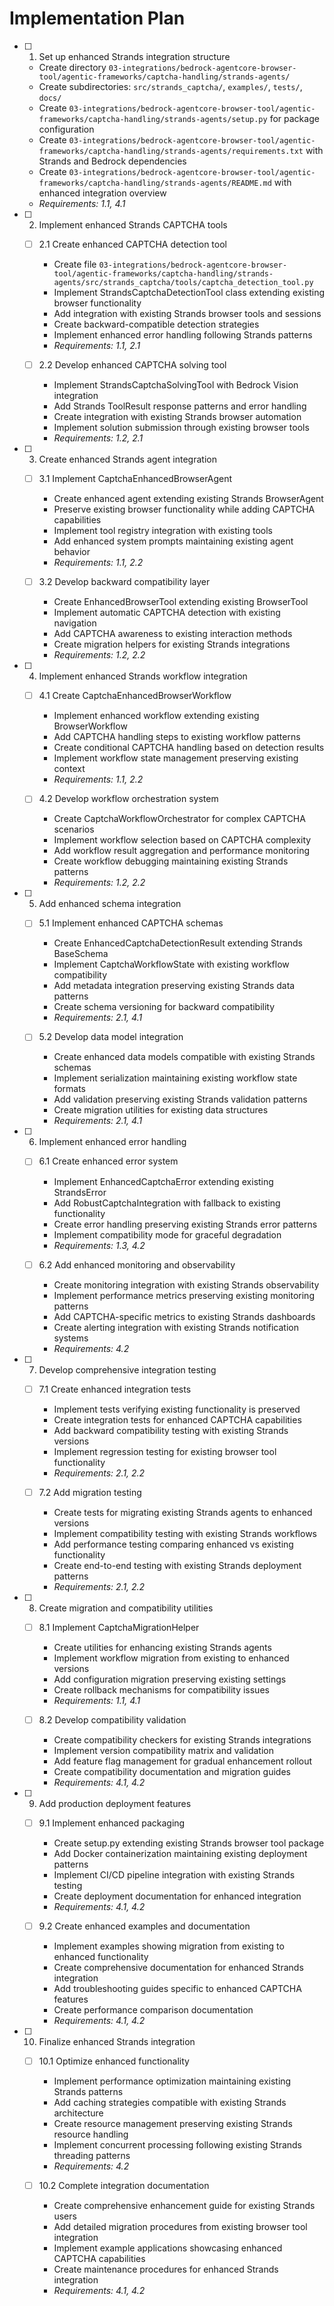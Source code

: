 # Implementation Plan

- [ ] 1. Set up enhanced Strands integration structure
  - Create directory `03-integrations/bedrock-agentcore-browser-tool/agentic-frameworks/captcha-handling/strands-agents/`
  - Create subdirectories: `src/strands_captcha/`, `examples/`, `tests/`, `docs/`
  - Create `03-integrations/bedrock-agentcore-browser-tool/agentic-frameworks/captcha-handling/strands-agents/setup.py` for package configuration
  - Create `03-integrations/bedrock-agentcore-browser-tool/agentic-frameworks/captcha-handling/strands-agents/requirements.txt` with Strands and Bedrock dependencies
  - Create `03-integrations/bedrock-agentcore-browser-tool/agentic-frameworks/captcha-handling/strands-agents/README.md` with enhanced integration overview
  - _Requirements: 1.1, 4.1_

- [ ] 2. Implement enhanced Strands CAPTCHA tools
  - [ ] 2.1 Create enhanced CAPTCHA detection tool
    - Create file `03-integrations/bedrock-agentcore-browser-tool/agentic-frameworks/captcha-handling/strands-agents/src/strands_captcha/tools/captcha_detection_tool.py`
    - Implement StrandsCaptchaDetectionTool class extending existing browser functionality
    - Add integration with existing Strands browser tools and sessions
    - Create backward-compatible detection strategies
    - Implement enhanced error handling following Strands patterns
    - _Requirements: 1.1, 2.1_

  - [ ] 2.2 Develop enhanced CAPTCHA solving tool
    - Implement StrandsCaptchaSolvingTool with Bedrock Vision integration
    - Add Strands ToolResult response patterns and error handling
    - Create integration with existing Strands browser automation
    - Implement solution submission through existing browser tools
    - _Requirements: 1.2, 2.1_

- [ ] 3. Create enhanced Strands agent integration
  - [ ] 3.1 Implement CaptchaEnhancedBrowserAgent
    - Create enhanced agent extending existing Strands BrowserAgent
    - Preserve existing browser functionality while adding CAPTCHA capabilities
    - Implement tool registry integration with existing tools
    - Add enhanced system prompts maintaining existing agent behavior
    - _Requirements: 1.1, 2.2_

  - [ ] 3.2 Develop backward compatibility layer
    - Create EnhancedBrowserTool extending existing BrowserTool
    - Implement automatic CAPTCHA detection with existing navigation
    - Add CAPTCHA awareness to existing interaction methods
    - Create migration helpers for existing Strands integrations
    - _Requirements: 1.2, 2.2_

- [ ] 4. Implement enhanced Strands workflow integration
  - [ ] 4.1 Create CaptchaEnhancedBrowserWorkflow
    - Implement enhanced workflow extending existing BrowserWorkflow
    - Add CAPTCHA handling steps to existing workflow patterns
    - Create conditional CAPTCHA handling based on detection results
    - Implement workflow state management preserving existing context
    - _Requirements: 1.1, 2.2_

  - [ ] 4.2 Develop workflow orchestration system
    - Create CaptchaWorkflowOrchestrator for complex CAPTCHA scenarios
    - Implement workflow selection based on CAPTCHA complexity
    - Add workflow result aggregation and performance monitoring
    - Create workflow debugging maintaining existing Strands patterns
    - _Requirements: 1.2, 2.2_

- [ ] 5. Add enhanced schema integration
  - [ ] 5.1 Implement enhanced CAPTCHA schemas
    - Create EnhancedCaptchaDetectionResult extending Strands BaseSchema
    - Implement CaptchaWorkflowState with existing workflow compatibility
    - Add metadata integration preserving existing Strands data patterns
    - Create schema versioning for backward compatibility
    - _Requirements: 2.1, 4.1_

  - [ ] 5.2 Develop data model integration
    - Create enhanced data models compatible with existing Strands schemas
    - Implement serialization maintaining existing workflow state formats
    - Add validation preserving existing Strands validation patterns
    - Create migration utilities for existing data structures
    - _Requirements: 2.1, 4.1_

- [ ] 6. Implement enhanced error handling
  - [ ] 6.1 Create enhanced error system
    - Implement EnhancedCaptchaError extending existing StrandsError
    - Add RobustCaptchaIntegration with fallback to existing functionality
    - Create error handling preserving existing Strands error patterns
    - Implement compatibility mode for graceful degradation
    - _Requirements: 1.3, 4.2_

  - [ ] 6.2 Add enhanced monitoring and observability
    - Create monitoring integration with existing Strands observability
    - Implement performance metrics preserving existing monitoring patterns
    - Add CAPTCHA-specific metrics to existing Strands dashboards
    - Create alerting integration with existing Strands notification systems
    - _Requirements: 4.2_

- [ ] 7. Develop comprehensive integration testing
  - [ ] 7.1 Create enhanced integration tests
    - Implement tests verifying existing functionality is preserved
    - Create integration tests for enhanced CAPTCHA capabilities
    - Add backward compatibility testing with existing Strands versions
    - Implement regression testing for existing browser tool functionality
    - _Requirements: 2.1, 2.2_

  - [ ] 7.2 Add migration testing
    - Create tests for migrating existing Strands agents to enhanced versions
    - Implement compatibility testing with existing Strands workflows
    - Add performance testing comparing enhanced vs existing functionality
    - Create end-to-end testing with existing Strands deployment patterns
    - _Requirements: 2.1, 2.2_

- [ ] 8. Create migration and compatibility utilities
  - [ ] 8.1 Implement CaptchaMigrationHelper
    - Create utilities for enhancing existing Strands agents
    - Implement workflow migration from existing to enhanced versions
    - Add configuration migration preserving existing settings
    - Create rollback mechanisms for compatibility issues
    - _Requirements: 1.1, 4.1_

  - [ ] 8.2 Develop compatibility validation
    - Create compatibility checkers for existing Strands integrations
    - Implement version compatibility matrix and validation
    - Add feature flag management for gradual enhancement rollout
    - Create compatibility documentation and migration guides
    - _Requirements: 4.1, 4.2_

- [ ] 9. Add production deployment features
  - [ ] 9.1 Implement enhanced packaging
    - Create setup.py extending existing Strands browser tool package
    - Add Docker containerization maintaining existing deployment patterns
    - Implement CI/CD pipeline integration with existing Strands testing
    - Create deployment documentation for enhanced integration
    - _Requirements: 4.1, 4.2_

  - [ ] 9.2 Create enhanced examples and documentation
    - Implement examples showing migration from existing to enhanced functionality
    - Create comprehensive documentation for enhanced Strands integration
    - Add troubleshooting guides specific to enhanced CAPTCHA features
    - Create performance comparison documentation
    - _Requirements: 4.1, 4.2_

- [ ] 10. Finalize enhanced Strands integration
  - [ ] 10.1 Optimize enhanced functionality
    - Implement performance optimization maintaining existing Strands patterns
    - Add caching strategies compatible with existing Strands architecture
    - Create resource management preserving existing Strands resource handling
    - Implement concurrent processing following existing Strands threading patterns
    - _Requirements: 4.2_

  - [ ] 10.2 Complete integration documentation
    - Create comprehensive enhancement guide for existing Strands users
    - Add detailed migration procedures from existing browser tool integration
    - Implement example applications showcasing enhanced CAPTCHA capabilities
    - Create maintenance procedures for enhanced Strands integration
    - _Requirements: 4.1, 4.2_